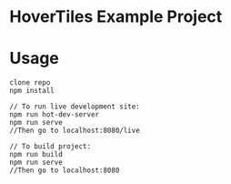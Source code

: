 # HoverTiles Example Project

# Usage

	clone repo
	npm install

	// To run live development site:
	npm run hot-dev-server
	npm run serve
	//Then go to localhost:8080/live

	// To build project:
	npm run build
	npm run serve
	//Then go to localhost:8080
